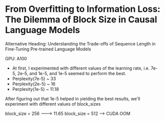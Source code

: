 # From Overfitting to Information Loss: The Dilemma of Block Size in Causal Language Models


Alternative Heading: Understanding the Trade-offs of Sequence Length in Fine-Tuning Pre-trained Language Models


GPU: A100

- At first, I experimented with different values of the learning rate, i.e. 7e-5, 2e-5, and 1e-5, and 1e-5 seemed to perform the best.
- Perplexity(7e-5) ~ 33
- Perplexity(2e-5) ~ 16
- Perplexity(1e-5) ~ 11.18

After figuring out that 1e-5 helped in yielding the best results, we'll experiment with different values of block_sizes

block_size = 256 ---> 11.65
block_size = 512 --> CUDA OOM
